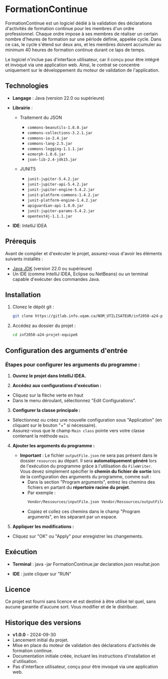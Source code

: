 # FormationContinue

FormationContinue est un logiciel dédié à la validation des déclarations d'activités de formation continue pour les membres d'un ordre professionnel. Chaque ordre impose à ses membres de réaliser un certain nombre d'heures de formation sur une période définie, appelée cycle. Dans ce cas, le cycle s'étend sur deux ans, et les membres doivent accumuler au minimum 40 heures de formation continue durant ce laps de temps.

Le logiciel n'inclue pas d'interface utilisateur, car il conçu pour être intégré et invoqué via une application web. Ainsi, le contrat se concentre uniquement sur le développement du moteur de validation de l'application.

## Technologies

- **Langage** : Java (version 22.0 ou supérieure)

- **Librairie** :
  - Traitement du JSON
    - `commons-beanutils-1.8.0.jar`
    - `commons-collections-3.2.1.jar`
    - `commons-io-2.4.jar`
    - `commons-lang-2.5.jar`
    - `commons-logging-1.1.1.jar`
    - `ezmorph-1.0.6.jar`
    - `json-lib-2.4-jdk15.jar`
  
  - JUNIT5
    - `junit-jupiter-5.4.2.jar`
    - `junit-jupiter-api-5.4.2.jar`
    - `junit-jupiter-engine-5.4.2.jar`
    - `junit-platform-commons-1.4.2.jar`
    - `junit-platform-engine-1.4.2.jar`
    - `apiguardian-api-1.0.0.jar`
    - `junit-jupiter-params-5.4.2.jar`
    - `opentest4j-1.1.1.jar`

- **IDE**: IntelliJ IDEA

## Prérequis

Avant de compiler et d'exécuter le projet, assurez-vous d'avoir les éléments suivants installés :

- [Java JDK](https://www.oracle.com/java/technologies/javase-jdk11-downloads.html) (version 22.0 ou supérieure)
- Un IDE (comme IntelliJ IDEA, Eclipse ou NetBeans) ou un terminal capable d'exécuter des commandes Java.

## Installation

1. Clonez le dépôt git :
   ```bash
   git clone https://gitlab.info.uqam.ca/NOM_UTILISATEUR/inf2050-a24-projet-equipe6.git

2. Accédez au dossier du projet : 
   ```bash
   cd inf2050-a24-projet-equipe6

## Configuration des arguments d'entrée

### Étapes pour configurer les arguments du programme :

1. **Ouvrez le projet dans IntelliJ IDEA.**

2. **Accédez aux configurations d'exécution :**
  - Cliquez sur la flèche verte en haut
  - Dans le menu déroulant, sélectionnez "Edit Configurations".
3. **Configurer la classe principale :**
  - Sélectionnez ou créez une nouvelle configuration sous "Application" (en cliquant sur le bouton "+" si nécessaire).
  - Assurez-vous que le champ `Main class` pointe vers votre classe contenant la méthode `main`.
4. **Ajouter les arguments du programme :**
   - **Important** : Le fichier `outputFile.json` ne sera pas présent dans le dossier `resources` au départ. Il sera **automatiquement généré** lors de l'exécution du programme grâce à l'utilisation du `FileWriter`. Vous devez simplement spécifier le **chemin du fichier de sortie** lors de la configuration des arguments du programme, comme suit :
     - Dans la section "Program arguments", entrez les chemins des fichiers en partant du **répertoire racine du projet**.
     - Par exemple :
       ```bash
       Vendor/Ressources/inputFile.json Vendor/Ressources/outputFile.json
       ```
     - Copiez et collez ces chemins dans le champ "Program arguments", en les séparant par un espace.

5. **Appliquer les modifications :**
  - Cliquez sur "OK" ou "Apply" pour enregistrer les changements.


## Exécution

- **Terminal** : 
java -jar FormationContinue.jar declaration.json resultat.json

- **IDE** : juste cliquer sur "RUN"

## Licence

Ce projet est fourni sans licence et est destiné à être utilisé tel quel, sans aucune garantie d'aucune sort. Vous modifier et de le distribuer.

## Historique des versions
- **v1.0.0** - 2024-09-30
- Lancement initial du projet.
- Mise en place du moteur de validation des déclarations d'activités de formation continue.
- Documentation initiale créée, incluant les instructions d'installation et d'utilisation.
- Pas d'interface utilisateur, conçu pour être invoqué via une application web.
